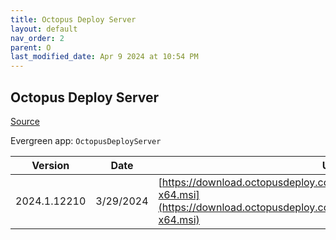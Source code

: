 ```yaml
---
title: Octopus Deploy Server
layout: default
nav_order: 2
parent: O
last_modified_date: Apr 9 2024 at 10:54 PM
---
```


## Octopus Deploy Server

[Source](https://octopus.com/)

Evergreen app: `OctopusDeployServer`

| Version      | Date      | URI                                                                                                                                                |
| ------------ | --------- | -------------------------------------------------------------------------------------------------------------------------------------------------- |
| 2024.1.12210 | 3/29/2024 | [https://download.octopusdeploy.com/octopus/Octopus.2024.1.12210-x64.msi](https://download.octopusdeploy.com/octopus/Octopus.2024.1.12210-x64.msi) |
